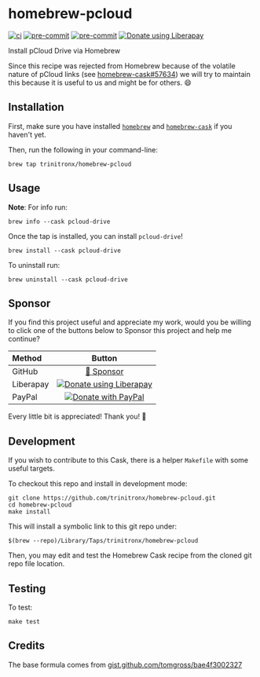 <!-- markdownlint-configure-file
{
  "required-headings": {
    "headings": [
      "# homebrew-pcloud",
      "*",
      "## Installation",
      "*",
      "## Usage",
      "*",
      "## Sponsor",
      "*",
      "## Development",
      "*",
      "## Testing",
      "*",
      "## Credits",
      "*"
    ]
  }
}
-->

# homebrew-pcloud

[![ci](https://github.com/LyraPhase/sprout-wrap/actions/workflows/ci.yml/badge.svg)](https://github.com/LyraPhase/sprout-wrap/actions/workflows/ci.yml)
[![pre-commit](https://img.shields.io/badge/pre--commit-enabled-brightgreen?logo=pre-commit&logoColor=white)](https://github.com/pre-commit/pre-commit)
[![pre-commit](https://github.com/LyraPhase/sprout-wrap/actions/workflows/pre-commit.yml/badge.svg)](https://github.com/LyraPhase/sprout-wrap/actions/workflows/pre-commit.yml)
[![Donate using Liberapay](https://liberapay.com/assets/widgets/donate.svg)](https://liberapay.com/trinitronx/donate)

Install pCloud Drive via Homebrew

Since this recipe was rejected from Homebrew because of the volatile nature of
pCloud links (see [homebrew-cask#57634](https://github.com/Homebrew/homebrew-cask/pull/57634))
we will try to maintain this because it is useful to us and might be for others.
:smile:

## Installation

First, make sure you have installed [`homebrew`](https://brew.sh) and
[`homebrew-cask`](http://caskroom.io/) if you haven't yet.

Then, run the following in your command-line:

    brew tap trinitronx/homebrew-pcloud

## Usage

**Note**: For info run:

    brew info --cask pcloud-drive

Once the tap is installed, you can install `pcloud-drive`!

    brew install --cask pcloud-drive

To uninstall run:

    brew uninstall --cask pcloud-drive

## Sponsor

If you find this project useful and appreciate my work,
would you be willing to click one of the buttons below to Sponsor this project
and help me continue?

<!-- markdownlint-disable MD013  -->
| Method   | Button                                                                                                                 |
| :------- | :--------------------------------------------------------------------------------------------------------------------: |
| GitHub   | [💖 Sponsor](https://github.com/sponsors/trinitronx)                                                                   |
| Liberapay| [![Donate using Liberapay](https://liberapay.com/assets/widgets/donate.svg)](https://liberapay.com/trinitronx/donate)  |
| PayPal   | [![Donate with PayPal](https://www.paypalobjects.com/en_US/i/btn/btn_donateCC_LG.gif)](https://paypal.me/JamesCuzella) |
<!-- markdownlint-enable MD013  -->

Every little bit is appreciated! Thank you! 🙏

## Development

If you wish to contribute to this Cask, there is a helper `Makefile` with some
useful targets.

To checkout this repo and install in development mode:

    git clone https://github.com/trinitronx/homebrew-pcloud.git
    cd homebrew-pcloud
    make install

This will install a symbolic link to this git repo under:

    $(brew --repo)/Library/Taps/trinitronx/homebrew-pcloud

Then, you may edit and test the Homebrew Cask recipe from the cloned git repo
file location.

## Testing

To test:

    make test

## Credits

The base formula comes from [gist.github.com/tomgross/bae4f3002327][1]

[1]: https://gist.github.com/tomgross/bae4f30023272d8c8c0d920b62720c6b
